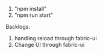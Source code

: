 1. "npm install"
2. "npm run start"


Backlogs:
1. handling reload through fabric-ui
2. Change UI through fabric-ui